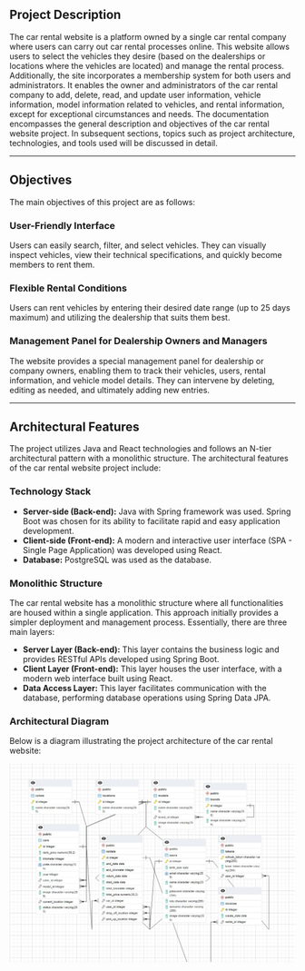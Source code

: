 ## Project Description
   The car rental website is a platform owned by a single car rental company where users can carry out car rental processes online. This website allows users to select the vehicles they desire (based on the dealerships or locations where the vehicles are located) and manage the rental process. Additionally, the site incorporates a membership system for both users and administrators. It enables the owner and administrators of the car rental company to add, delete, read, and update user information, vehicle information, model information related to vehicles, and rental information, except for exceptional circumstances and needs. The documentation encompasses the general description and objectives of the car rental website project. In subsequent sections, topics such as project architecture, technologies, and tools used will be discussed in detail.

---
<span id="objectives"> </span>



## Objectives
The main objectives of this project are as follows:
   ### User-Friendly Interface
Users can easily search, filter, and select vehicles. They can visually inspect vehicles, view their technical specifications, and quickly become members to rent them.
### Flexible Rental Conditions
Users can rent vehicles by entering their desired date range (up to 25 days maximum) and utilizing the dealership that suits them best.
### Management Panel for Dealership Owners and Managers
The website provides a special management panel for dealership or company owners, enabling them to track their vehicles, users, rental information, and vehicle model details. They can intervene by deleting, editing as needed, and ultimately adding new entries.

---
<span id="arch"> </span>

## Architectural Features
The project utilizes Java and React technologies and follows an N-tier architectural pattern with a monolithic structure. The architectural features of the car rental website project include:
### Technology Stack
- **Server-side (Back-end):** Java with Spring framework was used. Spring Boot was chosen for its ability to facilitate rapid and easy application development.
- **Client-side (Front-end):** A modern and interactive user interface (SPA - Single Page Application) was developed using React.
- **Database:** PostgreSQL was used as the database.

### Monolithic Structure
The car rental website has a monolithic structure where all functionalities are housed within a single application. This approach initially provides a simpler deployment and management process. Essentially, there are three main layers:

- **Server Layer (Back-end):** This layer contains the business logic and provides RESTful APIs developed using Spring Boot.
- **Client Layer (Front-end):** This layer houses the user interface, with a modern web interface built using React.
- **Data Access Layer:** This layer facilitates communication with the database, performing database operations using Spring Data JPA.

### Architectural Diagram
Below is a diagram illustrating the project architecture of the car rental website:

![Architectural Diagram](frontend/src/assets/er_carrenter.jpg)
